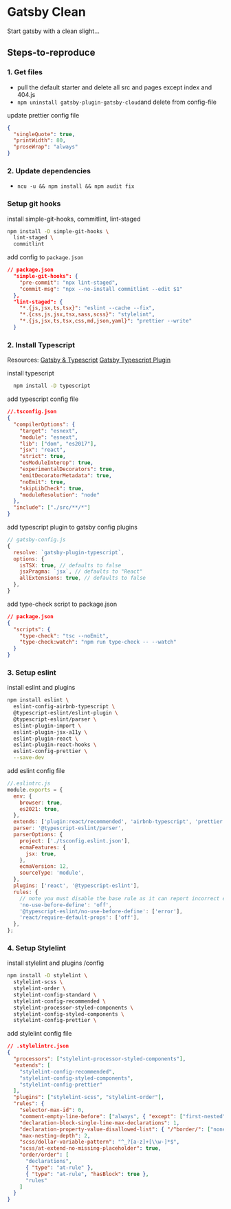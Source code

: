 # Gatsby Clean

Start gatsby with a clean slight...

## Steps-to-reproduce

### 1. Get files

- pull the default starter and delete all src and pages except index and 404.js
- `npm uninstall gatsby-plugin-gatsby-cloud`and delete from config-file

update prettier config file

```json
{
  "singleQuote": true,
  "printWidth": 80,
  "proseWrap": "always"
}
```

### 2. Update dependencies

- `ncu -u && npm install && npm audit fix`

### Setup git hooks

install simple-git-hooks, commitlint, lint-staged

```sh
npm install -D simple-git-hooks \
  lint-staged \
  commitlint
```

add config to `package.json`

```json
// package.json
  "simple-git-hooks": {
    "pre-commit": "npx lint-staged",
    "commit-msg": "npx --no-install commitlint --edit $1"
  },
  "lint-staged": {
    "*.{js,jsx,ts,tsx}": "eslint --cache --fix",
    "*.{css,js,jsx,tsx,sass,scss}": "stylelint",
    "*.{js,jsx,ts,tsx,css,md,json,yaml}": "prettier --write"
  }
```

### 2. Install Typescript

Resources:
[Gatsby & Typescript](https://www.gatsbyjs.com/docs/how-to/custom-configuration/typescript/)
[Gatsby Typescript Plugin](https://www.gatsbyjs.com/plugins/gatsby-plugin-typescript/)

install typescript

```sh
  npm install -D typescript
```

add typescript config file

```json
//.tsconfig.json
{
  "compilerOptions": {
    "target": "esnext",
    "module": "esnext",
    "lib": ["dom", "es2017"],
    "jsx": "react",
    "strict": true,
    "esModuleInterop": true,
    "experimentalDecorators": true,
    "emitDecoratorMetadata": true,
    "noEmit": true,
    "skipLibCheck": true,
    "moduleResolution": "node"
  },
  "include": ["./src/**/*"]
}
```

add typescript plugin to gatsby config plugins

```js
// gatsby-config.js
{
  resolve: `gatsby-plugin-typescript`,
  options: {
    isTSX: true, // defaults to false
    jsxPragma: `jsx`, // defaults to "React"
    allExtensions: true, // defaults to false
  },
}
```

add type-check script to package.json

```json
// package.json
{
  "scripts": {
    "type-check": "tsc --noEmit",
    "type-check:watch": "npm run type-check -- --watch"
  }
}
```

### 3. Setup eslint

install eslint and plugins

```sh
npm install eslint \
  eslint-config-airbnb-typescript \
  @typescript-eslint/eslint-plugin \
  @typescript-eslint/parser \
  eslint-plugin-import \
  eslint-plugin-jsx-a11y \
  eslint-plugin-react \
  eslint-plugin-react-hooks \
  eslint-config-prettier \
  --save-dev
```

add eslint config file

```js
//.eslintrc.js
module.exports = {
  env: {
    browser: true,
    es2021: true,
  },
  extends: ['plugin:react/recommended', 'airbnb-typescript', 'prettier'],
  parser: '@typescript-eslint/parser',
  parserOptions: {
    project: ['./tsconfig.eslint.json'],
    ecmaFeatures: {
      jsx: true,
    },
    ecmaVersion: 12,
    sourceType: 'module',
  },
  plugins: ['react', '@typescript-eslint'],
  rules: {
    // note you must disable the base rule as it can report incorrect errors
    'no-use-before-define': 'off',
    '@typescript-eslint/no-use-before-define': ['error'],
    'react/require-default-props': ['off'],
  },
};
```

### 4. Setup Stylelint

install stylelint and plugins /config

```sh
npm install -D stylelint \
  stylelint-scss \
  stylelint-order \
  stylelint-config-standard \
  stylelint-config-recommended \
  stylelint-processor-styled-components \
  stylelint-config-styled-components \
  stylelint-config-prettier \

```

add stylelint config file

```json
// .stylelintrc.json
{
  "processors": ["stylelint-processor-styled-components"],
  "extends": [
    "stylelint-config-recommended",
    "stylelint-config-styled-components",
    "stylelint-config-prettier"
  ],
  "plugins": ["stylelint-scss", "stylelint-order"],
  "rules": {
    "selector-max-id": 0,
    "comment-empty-line-before": ["always", { "except": ["first-nested"] }],
    "declaration-block-single-line-max-declarations": 1,
    "declaration-property-value-disallowed-list": { "/^border/": ["none"] },
    "max-nesting-depth": 2,
    "scss/dollar-variable-pattern": "^_?[a-z]+[\\w-]*$",
    "scss/at-extend-no-missing-placeholder": true,
    "order/order": [
      "declarations",
      { "type": "at-rule" },
      { "type": "at-rule", "hasBlock": true },
      "rules"
    ]
  }
}
```
